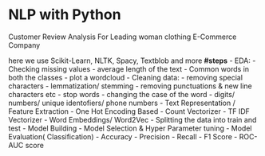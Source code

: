 # NLP with Python
Customer Review Analysis For Leading woman clothing E-Commerce Company 

here we use Scikit-Learn, NLTK, Spacy, Textblob and more
**#steps**
    - EDA:
        - Checking missing values
        - average length of the text
        - Common words in both the classes
        - plot a wordcloud
    - Cleaning data:
        - removing special characters
        - lemmatization/ stemming
        - removing punctuations & new line characters etc
        - stop words
        - changing the case of the word
        - digits/ numbers/ unique identofiers/ phone numbers
    - Text Representation / Feature Extraction
        - One Hot Encoding Based
        - Count Vectorizer
        - TF IDF Vectorizer
        - Word Embeddings/ Word2Vec
    - Splitting the data into train and test
    - Model Building
        - Model Selection & Hyper Parameter tuning
    - Model Evaluation( Classification)
         - Accuracy
         - Precision
         - Recall
         - F1 Score
         - ROC-AUC score
